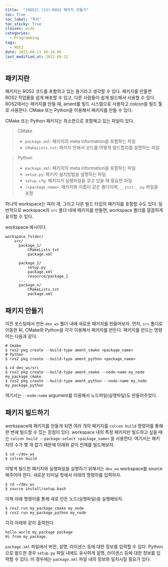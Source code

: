 ```yaml
---
title:  "[ROS2] (13)-ROS2 패키지 만들기"
toc: True
toc_label: "목차"
toc_sticky: True
classes: wide
categories:
  - Programming
tags:
  - ROS2
date: 2021-09-11 16:18:00
last_modified_at: 2021-09-11
---
```


## 패키지란
패키지는 ROS2 코드를 포함하고 있는 용기라고 생각할 수 있다. 패키지를 만들면 ROS2 작업물을 쉽게 배포할 수 있고, 다른 사람들이 쉽게 빌드해서 사용할 수 있다. ROS2에서는 패키지를 만들 때, ament를 빌드 시스템으로 사용하고 colcon을 빌드 툴로 사용한다. CMake 또는 Python을 이용해서 패키지를 만들 수 있다.

CMake 또는 Python 패키지는 최소한으로 포함해고 있는 파일이 있다.

> CMake
> - `package.xml`: 패키지의 meta information을 포함하는 파일
> - `CMakeLists.txt`: 패키지 안에서 코드를 어떻게 빌드할지를 설명하는 파일

> Python
> - `package.xml`: 패키지의 meta information을 포함하는 파일
> - `setup.py`: 패키지 설치방법을 설명하는 파일
> - `setup.cfg`: 패키지가 실행파일을 갖고 있을 때 필요한 파일
> - `/<package_name>`: 패키지와 이름이 같은 폴더이며, `__init__.py` 파일을 포함

하나의 workspace는 여러 개, 그리고 다른 빌드 타입의 패키지를 포함할 수도 있다. 일반적으로 workspace의 `src` 폴더 내에 패키지를 만들면, workspace 폴더를 깔끔하게 유지할 수 있다.

workspace 예시이다.
```
workspace_folder/
    src/
      package_1/
          CMakeLists.txt
          package.xml

      package_2/
          setup.py
          package.xml
          resource/package_2
      ...
      package_n/
          CMakeLists.txt
          package.xml
```

## 패키지 만들기
이전 포스팅에서 만든 `dev_ws` 폴더 내에 새로운 패키지를 만들어보자. 먼저, `src` 폴더로 이동한 뒤, CMake와 Python을 각각 이용해서 패키지를 만든다. 패키지를 만드는 명령어는 다음과 같다.

```
# Cmake
$ ros2 pkg create --build-type ament_cmake <package_name>
# Python
$ ros2 pkg create --build-type ament_python <package_name>
```

```
$ cd dev_ws/src
$ ros2 pkg create --build-type ament_cmake --node-name my_node my_package_cmake
$ ros2 pkg create --build-type ament_python --node-name my_node my_package_python
```

여기서는 `--node-name` argument를 이용해서 노드파일(실행파일)도 만들어주었다.

## 패키지 빌드하기
workspace에 패키지를 만들게 되면 여러 개의 패키지를 `colcon build` 명령어를 통해 한 번에 빌드할 수 있는 장점이 있다. workspace 내의 특정 패키지만 빌드하고 싶을 때는 `colcon build --package-select <package_name>` 을 사용한다. 여기서는 패키지의 수가 몇 개 없기 때문에 아래와 같이 전체를 빌드해보자.

```
$ cd ~/dev_ws
$ colcon build
```

이렇게 빌드한 패키지와 실행파일을 실행하기 위해서는 `dev_ws` workspace를 source 해주어야 한다. 새로운 터미널 창에서 아래의 명령어를 입력하자.

```
$ cd ~/dev_ws
$ source install/setup.bash
```

이제 아래 명령어를 통해 새로 만든 노드(실행파일)을 실행해보자.

```
$ ros2 run my_package_cmake my_node
$ ros2 run my_package_python my_node
```

각각 아래와 같이 출력한다.

```
hello world my_package package
Hi from my_package.
```

`package.xml` 파일에서 버전, 설명, 라이센스 등에 대한 정보를 입력할 수 있다. Python으로 빌드한 경우 `setup.py` 파일 내에도 유사하게 설명, 라이센스 등에 대한 정보를 입력할 수 있다. 이 경우에는 `package.xml` 파일 내의 정보와 일치시킬 필요가 있다.
